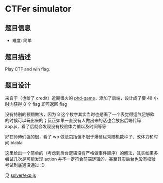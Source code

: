 # CTFer simulator

## 题目信息

* 难度: 简单

## 题目描述

Play CTF and win flag.

## 题目设计

来自于（也给了 credit）近期很火的 [phd-game](https://research.wmz.ninja/projects/phd/index.html)，添加了后端，设计成了要 48 小时内获得 8 个 flag 即可返回 flag

没有特别的预期做法，因为 8 这个数字其实当时也是画了一个表觉得运气足够欧的时候可以玩出来的；反正如果一直没有人做出来的话也会放出后端代码 app.js，看了后就会发现没有校验体力值以及时间等等

好在师傅们强的很，看了 wp 做法包括但不限于爆破优秀随机数种子、改体力和时间 blabla

这里给出一个简单的（考虑到后台逻辑没有严格做事件顺序）的解法，其实如果多尝试几次是可能发现 action 并不一定符合前端逻辑的，甚至其实后台也没有校验考试到底通没通过 :D

见 [solver/exp.js](./solver/exp.js)
